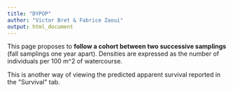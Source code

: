 ```yaml
---
title: "DYPOP"
author: "Victor Bret & Fabrice Zaoui"
output: html_document
---
```


This page proposes to **follow a cohort between two successive samplings** (fall samplings one year apart). Densities are expressed as the number of individuals per 100 m^2 of watercourse.

This is another way of viewing the predicted apparent survival reported in the "Survival" tab.
